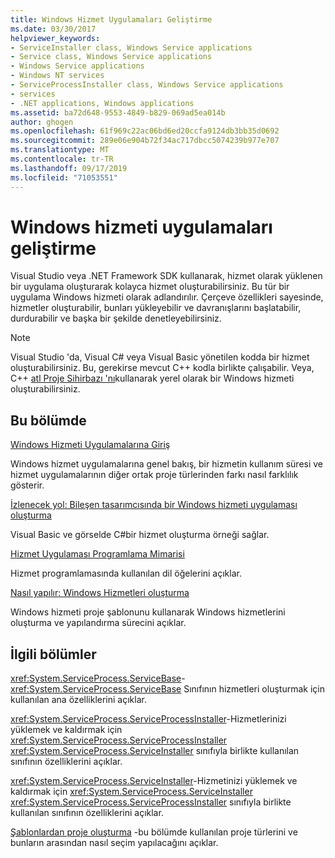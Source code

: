 ```yaml
---
title: Windows Hizmet Uygulamaları Geliştirme
ms.date: 03/30/2017
helpviewer_keywords:
- ServiceInstaller class, Windows Service applications
- Service class, Windows Service applications
- Windows Service applications
- Windows NT services
- ServiceProcessInstaller class, Windows Service applications
- services
- .NET applications, Windows applications
ms.assetid: ba72d648-9553-4849-b829-069ad5ea014b
author: ghogen
ms.openlocfilehash: 61f969c22ac06bd6ed20ccfa9124db3bb35d0692
ms.sourcegitcommit: 289e06e904b72f34ac717dbcc5074239b977e707
ms.translationtype: MT
ms.contentlocale: tr-TR
ms.lasthandoff: 09/17/2019
ms.locfileid: "71053551"
---
```

# <a name="develop-windows-service-apps"></a>Windows hizmeti uygulamaları geliştirme

Visual Studio veya .NET Framework SDK kullanarak, hizmet olarak yüklenen bir uygulama oluşturarak kolayca hizmet oluşturabilirsiniz. Bu tür bir uygulama Windows hizmeti olarak adlandırılır. Çerçeve özellikleri sayesinde, hizmetler oluşturabilir, bunları yükleyebilir ve davranışlarını başlatabilir, durdurabilir ve başka bir şekilde denetleyebilirsiniz.

> [!NOTE]
> Visual Studio 'da, Visual C# veya Visual Basic yönetilen kodda bir hizmet oluşturabilirsiniz. Bu, gerekirse mevcut C++ kodla birlikte çalışabilir. Veya, C++ [atl Proje Sihirbazı 'nı](/cpp/atl/reference/atl-project-wizard)kullanarak yerel olarak bir Windows hizmeti oluşturabilirsiniz.

## <a name="in-this-section"></a>Bu bölümde

[Windows Hizmeti Uygulamalarına Giriş](introduction-to-windows-service-applications.md)

Windows hizmet uygulamalarına genel bakış, bir hizmetin kullanım süresi ve hizmet uygulamalarının diğer ortak proje türlerinden farkı nasıl farklılık gösterir.

[İzlenecek yol: Bileşen tasarımcısında bir Windows hizmeti uygulaması oluşturma](walkthrough-creating-a-windows-service-application-in-the-component-designer.md)

Visual Basic ve görselde C#bir hizmet oluşturma örneği sağlar.

[Hizmet Uygulaması Programlama Mimarisi](service-application-programming-architecture.md)

Hizmet programlamasında kullanılan dil öğelerini açıklar.

[Nasıl yapılır: Windows Hizmetleri oluşturma](how-to-create-windows-services.md)

Windows hizmeti proje şablonunu kullanarak Windows hizmetlerini oluşturma ve yapılandırma sürecini açıklar.

## <a name="related-sections"></a>İlgili bölümler

<xref:System.ServiceProcess.ServiceBase>- <xref:System.ServiceProcess.ServiceBase> Sınıfının hizmetleri oluşturmak için kullanılan ana özelliklerini açıklar.

<xref:System.ServiceProcess.ServiceProcessInstaller>-Hizmetlerinizi yüklemek ve kaldırmak için <xref:System.ServiceProcess.ServiceProcessInstaller> <xref:System.ServiceProcess.ServiceInstaller> sınıfıyla birlikte kullanılan sınıfının özelliklerini açıklar.

<xref:System.ServiceProcess.ServiceInstaller>-Hizmetinizi yüklemek ve kaldırmak için <xref:System.ServiceProcess.ServiceInstaller> <xref:System.ServiceProcess.ServiceProcessInstaller> sınıfıyla birlikte kullanılan sınıfının özelliklerini açıklar.

[Şablonlardan proje oluşturma](https://docs.microsoft.com/previous-versions/visualstudio/visual-studio-2013/0fyc0azh(v=vs.120)) -bu bölümde kullanılan proje türlerini ve bunların arasından nasıl seçim yapılacağını açıklar.
